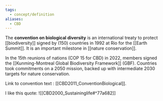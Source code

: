 ```yaml
---
tags:
  - concept/definition
aliases:
  - CBD
---
```

The **convention on biological diversity** is an international treaty to protect [[biodiversity]] signed by (150) countries in 1992 at Rio for the [[Earth Summit]]. It is an important milestone in [[nature conservation]].

In the 15th reunions of nations (COP 15 for CBD) in 2022, members signed the [[Kunming-Montreal Global Biodiversity Framework]] (GBF). Countries took commitments on a 2050 mission, backed up with intermediate 2030 targets for nature conservation.

Link to convention text : [[CBD2011_ConventionBiological]].

I like this quote:
![[CBD2000_Sustaininglife#^77a682]]